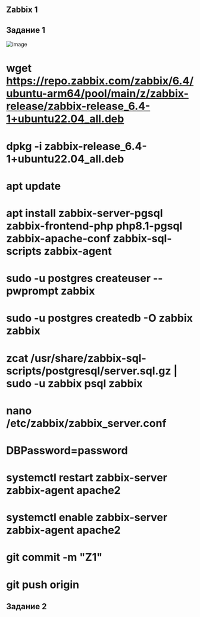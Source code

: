 ## Zabbix 1
## Задание 1
![image](https://github.com/user-attachments/assets/1977325c-43be-4178-9efe-9b513da4a90f)
# wget https://repo.zabbix.com/zabbix/6.4/ubuntu-arm64/pool/main/z/zabbix-release/zabbix-release_6.4-1+ubuntu22.04_all.deb
# dpkg -i zabbix-release_6.4-1+ubuntu22.04_all.deb
# apt update
# apt install zabbix-server-pgsql zabbix-frontend-php php8.1-pgsql zabbix-apache-conf zabbix-sql-scripts zabbix-agent
# sudo -u postgres createuser --pwprompt zabbix
# sudo -u postgres createdb -O zabbix zabbix
# zcat /usr/share/zabbix-sql-scripts/postgresql/server.sql.gz | sudo -u zabbix psql zabbix
# nano /etc/zabbix/zabbix_server.conf
# DBPassword=password
# systemctl restart zabbix-server zabbix-agent apache2
# systemctl enable zabbix-server zabbix-agent apache2
# git commit -m "Z1"
# git push origin  

## Задание 2








